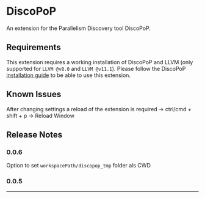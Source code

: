 # DiscoPoP

An extension for the Parallelism Discovery tool DiscoPoP.

## Requirements

This extension requires a working installation of DiscoPoP and LLVM (only supported for `LLVM @v8.0` and `LLVM @v11.1`).
Please follow the DiscoPoP [installation guide](https://github.com/discopop-project/discopop) to be able to use this extension.

## Known Issues

After changing settings a reload of the extension is required -> ctrl/cmd + shift + p -> Reload Window

## Release Notes

### 0.0.6

Option to set `workspacePath/discopop_tmp` folder als CWD

### 0.0.5

---
